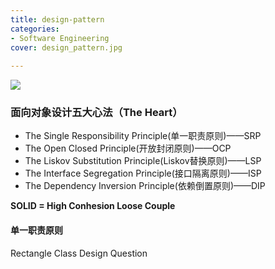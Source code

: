 ```yaml
---
title: design-pattern
categories:
- Software Engineering
cover: design_pattern.jpg
  
---
```


![](design_pattern.jpg)

### 面向对象设计五大心法（The Heart）

- The Single Responsibility Principle(单一职责原则)——SRP
- The Open Closed Principle(开放封闭原则)——OCP
- The Liskov Substitution Principle(Liskov替换原则)——LSP
- The Interface Segregation Principle(接口隔离原则)——ISP
- The Dependency Inversion Principle(依赖倒置原则)——DIP



**SOLID = High Conhesion Loose Couple**

#### 单一职责原则

Rectangle Class Design Question



